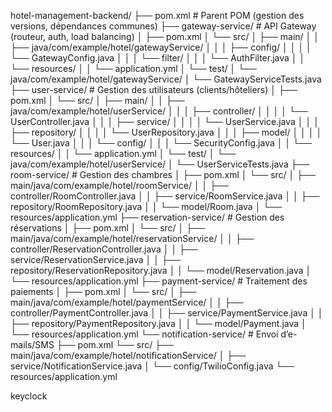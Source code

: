 hotel-management-backend/
├── pom.xml                                    # Parent POM (gestion des versions, dépendances communes)
├── gateway-service/                           # API Gateway (routeur, auth, load balancing)
│   ├── pom.xml
│   └── src/
│       ├── main/
│       │   ├── java/com/example/hotel/gatewayService/
│       │   │   ├── config/
│       │   │   │   └── GatewayConfig.java
│       │   │   └── filter/
│       │   │       └── AuthFilter.java
│       │   └── resources/
│       │       └── application.yml
│       └── test/
│           └── java/com/example/hotel/gatewayService/
│               └── GatewayServiceTests.java
├── user-service/                              # Gestion des utilisateurs (clients/hôteliers)
│   ├── pom.xml
│   └── src/
│       ├── main/
│       │   ├── java/com/example/hotel/userService/
│       │   │   ├── controller/
│       │   │   │   └── UserController.java
│       │   │   ├── service/
│       │   │   │   └── UserService.java
│       │   │   ├── repository/
│       │   │   │   └── UserRepository.java
│       │   │   ├── model/
│       │   │   │   └── User.java
│       │   │   └── config/
│       │   │       └── SecurityConfig.java
│       │   └── resources/
│       │       └── application.yml
│       └── test/
│           └── java/com/example/hotel/userService/
│               └── UserServiceTests.java
├── room-service/                              # Gestion des chambres
│   ├── pom.xml
│   └── src/
│       ├── main/java/com/example/hotel/roomService/
│       │   ├── controller/RoomController.java
│       │   ├── service/RoomService.java
│       │   ├── repository/RoomRepository.java
│       │   └── model/Room.java
│       └── resources/application.yml
├── reservation-service/                       # Gestion des réservations
│   ├── pom.xml
│   └── src/
│       ├── main/java/com/example/hotel/reservationService/
│       │   ├── controller/ReservationController.java
│       │   ├── service/ReservationService.java
│       │   ├── repository/ReservationRepository.java
│       │   └── model/Reservation.java
│       └── resources/application.yml
├── payment-service/                           # Traitement des paiements
│   ├── pom.xml
│   └── src/
│       ├── main/java/com/example/hotel/paymentService/
│       │   ├── controller/PaymentController.java
│       │   ├── service/PaymentService.java
│       │   ├── repository/PaymentRepository.java
│       │   └── model/Payment.java
│       └── resources/application.yml
└── notification-service/                      # Envoi d’e-mails/SMS
    ├── pom.xml
    └── src/
        ├── main/java/com/example/hotel/notificationService/
        │   ├── service/NotificationService.java
        │   └── config/TwilioConfig.java
        └── resources/application.yml


keyclock